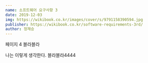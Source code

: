 ```yaml
---
name: 소프트웨어 요구사항 3
date: 2019-12-03
img: https://wikibook.co.kr/images/cover/s/9791158390594.jpg
publisher: https://wikibook.co.kr/software-requirements-3rd/
author: 정재승
---
```


페이지 4 블라블라

나는 이렇게 생각한다. 블라블라4444
